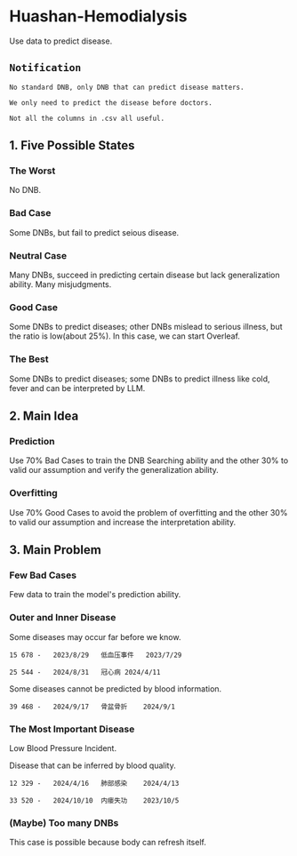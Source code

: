 # Huashan-Hemodialysis
Use data to predict disease.

## `Notification`
`No standard DNB, only DNB that can predict disease matters.`

`We only need to predict the disease before doctors.`

`Not all the columns in .csv all useful.`

## 1. Five Possible States
### The Worst
No DNB.
### Bad Case
Some DNBs, but fail to predict seious disease.
### Neutral Case
Many DNBs, succeed in predicting certain disease but lack generalization ability. Many misjudgments.
### Good Case
Some DNBs to predict diseases; other DNBs mislead to serious illness, but the ratio is low(about 25%). In this case, we can start Overleaf.
### The Best
Some DNBs to predict diseases; some DNBs to predict illness like cold, fever and can be interpreted by LLM.

## 2. Main Idea
### Prediction
Use 70% Bad Cases to train the DNB Searching ability and the other 30% to valid our assumption and verify the generalization ability.
### Overfitting
Use 70% Good Cases to avoid the problem of overfitting and the other 30% to valid our assumption and increase the interpretation ability.

## 3. Main Problem
### Few Bad Cases
Few data to train the model's prediction ability.
### Outer and Inner Disease
Some diseases may occur far before we know.

`15	678 -	2023/8/29	低血压事件	2023/7/29`

`25	544 -	2024/8/31	冠心病	2024/4/11`

Some diseases cannot be predicted by blood information.

`39	468 -	2024/9/17	骨盆骨折	2024/9/1`

### The Most Important Disease
Low Blood Pressure Incident.

Disease that can be inferred by blood quality.

`12	329 -	2024/4/16	肺部感染	2024/4/13`

`33	520 -	2024/10/10	内瘘失功	2023/10/5`

### (Maybe) Too many DNBs
This case is possible because body can refresh itself.
